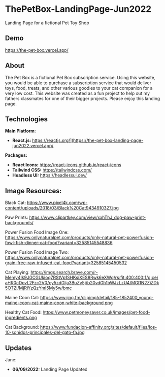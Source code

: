 # ThePetBox-LandingPage-Jun2022
Landing Page for a fictional Pet Toy Shop 

## Demo
https://the-pet-box.vercel.app/

## About
The Pet Box is a fictional Pet Box subscription service. Using this website, you would be able to purchase a subscription service that would deliver toys, food, treats, and other various goodies to your cat companion for a very low cost. This website was created as a fun project to help out my fathers classmates for one of their bigger projects. Please enjoy this landing page.

## Technologies
**Main Platform:**
- **React.js:** https://reactjs.org/](https://the-pet-box-landing-page-jun2022.vercel.app/

**Packages:**
- **React Icons:** https://react-icons.github.io/react-icons
- **Tailwind CSS:** https://tailwindcss.com/
- **Headless UI:** https://headlessui.dev/

## Image Resources:

Black Cat:
https://www.pixel4k.com/wp-content/uploads/2018/03/Black%20Cat9434910327.jpg

Paw Prints:
https://www.clipartkey.com/view/xxhThJ_dog-paw-print-backgrounds/

Power Fusion Food Image One:
https://www.onlynaturalpet.com/products/only-natural-pet-powerfusion-fowl-fish-dinner-cat-food?variant=32585145548836

Power Fusion Food Image Two:
https://www.onlynaturalpet.com/products/only-natural-pet-powerfusion-grain-free-raw-infused-cat-food?variant=32585145450532

Cat Playing:
https://imgs.search.brave.com/r-Memy4Ik9JGCGUkioq7RStVp1SHKsiXES8Rwk6eXWg/rs:fit:400:400:1/g:ce/aHR0cDovL2Fzc2V0/cy5zdGlja3BuZy5j/b20vdGh1bWJzLzU4/MGI1N2ZiZDk5OTZl/MjRiYzQzYmI5My5w/bmc

Maine Coon Cat:
https://www.jing.fm/clipimg/detail/185-1852400_young-maine-coon-cat-maine-coon-white-background.png

Healthy Cat Food:
https://www.petmoneysaver.co.uk/images/pet-food-ingredients.png

Cat Background:
https://www.fundacion-affinity.org/sites/default/files/los-10-sonidos-principales-del-gato-fa.jpg


## Updates
June:
- **06/09/2022:** Landing Page Updated
